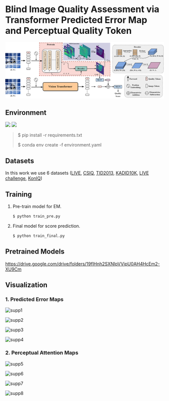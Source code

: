 # Blind Image Quality Assessment via Transformer Predicted Error Map and Perceptual Quality Token

 ![archi](./images/Archi.png)





## Environment
 ![](https://img.shields.io/badge/python-3.8-orange.svg) ![](https://img.shields.io/badge/pytorch-1.11.0-green.svg)

> $ pip install -r  requirements.txt 
> 
> $ conda env create -f environment.yaml



## Datasets

In this work we use 6 datasets ([LIVE](https://live.ece.utexas.edu/research/quality/subjective.htm), [CSIQ](http://vision.eng.shizuoka.ac.jp/mod/page/view.php?id=23), [TID2013](http://www.ponomarenko.info/tid2013.htm), [KADID10K](http://database.mmsp-kn.de/kadid-10k-database.html), [LIVE challenge](https://live.ece.utexas.edu/research/ChallengeDB/), [KonIQ](http://database.mmsp-kn.de/koniq-10k-database.html))



## Training

1. Pre-train model for EM. 

   ```python
   $ python train_pre.py
   ```

2. Final model for score prediction.

   ``` python
   $ python train_final.py
   ```



## Pretrained Models

<https://drive.google.com/drive/folders/19flHnh2SXNIpVVipU0AH4HcEm2-XU9Cm>



## Visualization

### 1. Predicted Error Maps

![supp1](./images/supp1.png)

![supp2](./images/supp2.png)

![supp3](./images/supp3.png)

![supp4](./images/supp4.png)



### 2. Perceptual Attention Maps

![supp5](./images/supp5.png)

![supp6](./images/supp6.png)

![supp7](./images/supp7.png)

![supp8](./images/supp8.png)

